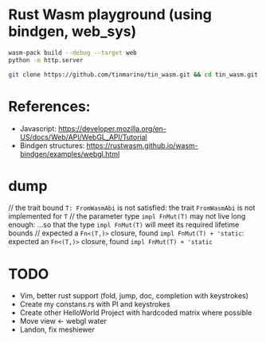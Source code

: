 # Rust Wasm playground (using bindgen, web_sys)

```bash
wasm-pack build --debug --target web
python -m http.server
```

```bash
git clone https://github.com/tinmarino/tin_wasm.git && cd tin_wasm.git
```

# References:

* Javascript: https://developer.mozilla.org/en-US/docs/Web/API/WebGL_API/Tutorial
* Bindgen structures: https://rustwasm.github.io/wasm-bindgen/examples/webgl.html

# dump
// the trait bound `T: FromWasmAbi` is not satisfied: the trait `FromWasmAbi` is not implemented for `T`
// the parameter type `impl FnMut(T)` may not live long enough: ...so that the type `impl FnMut(T)` will meet its required lifetime bounds
// expected a `Fn<(T,)>` closure, found `impl FnMut(T) + 'static`: expected an `Fn<(T,)>` closure, found `impl FnMut(T) + 'static`

# TODO

* Vim, better rust support (fold, jump, doc, completion with keystrokes)
* Create my constans.rs with PI and keystrokes
* Create other HelloWorld Project with hardcoded matrix where possible
* Move view <- webgl water
* Landon, fix meshiewer
